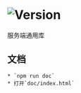 # ![Version](https://img.shields.io/badge/version-14.208.66-green.svg)

服务端通用库

## 文档
    * `npm run doc`
    * 打开`doc/index.html`